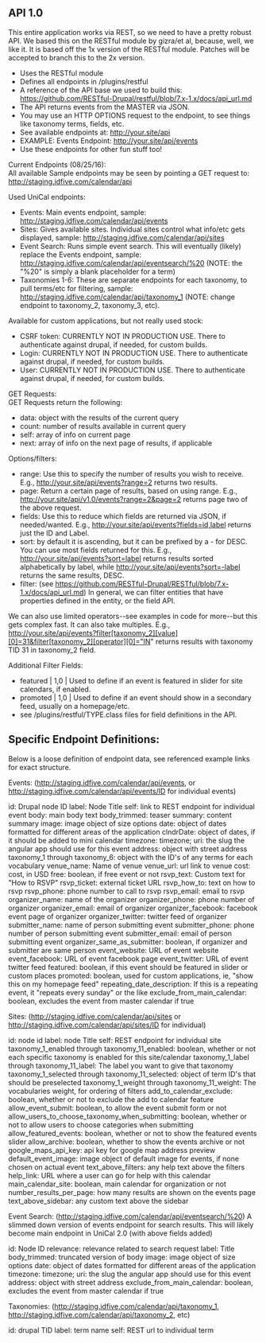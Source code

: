 API 1.0
-------
This entire application works via REST, so we need to have a pretty robust API.
We based this on the RESTful module by gizra/et al, because, well, we like it.
It is based off the 1x version of the RESTful module. Patches will be accepted
to branch this to the 2x version.
* Uses the RESTful module
* Defines all endpoints in /plugins/restful
* A reference of the API base we used to build this:
  https://github.com/RESTful-Drupal/restful/blob/7.x-1.x/docs/api_url.md
* The API returns events from the MASTER via JSON.
* You may use an HTTP OPTIONS request to the endpoint, to see things like
  taxonomy terms, fields, etc.
* See available endpoints at: http://your.site/api
* EXAMPLE: Events Endpoint: http://your.site/api/events
* Use these endpoints for other fun stuff too!  

Current Endpoints (08/25/16):  
All available Sample endpoints may be seen by pointing a GET request to: http://staging.idfive.com/calendar/api

Used UniCal endpoints:
* Events: Main events endpoint, sample: http://staging.idfive.com/calendar/api/events
* Sites: Gives available sites. Individual sites control what info/etc gets displayed, sample: http://staging.idfive.com/calendar/api/sites
* Event Search: Runs simple event search. This will eventually (likely) replace the Events endpoint, sample: http://staging.idfive.com/calendar/api/eventsearch/%20 (NOTE: the "%20" is simply a blank placeholder for a term)
* Taxonomies 1-6: These are separate endpoints for each taxonomy, to pull terms/etc for filtering, sample: http://staging.idfive.com/calendar/api/taxonomy_1 (NOTE: change endpoint to taxonomy_2, taxonomy_3, etc).

Available for custom applications, but not really used stock:
* CSRF token: CURRENTLY NOT IN PRODUCTION USE. There to authenticate against drupal, if needed, for custom builds.
* Login: CURRENTLY NOT IN PRODUCTION USE. There to authenticate against drupal, if needed, for custom builds.
* User: CURRENTLY NOT IN PRODUCTION USE. There to authenticate against drupal, if needed, for custom builds.


GET Requests:  
GET Requests return the following:
* data: object with the results of the current query
* count: number of results available in current query
* self: array of info on current page
* next: array of info on the next page of results, if applicable  

Options/filters:  
* range: Use this to specify the number of results you wish to receive. E.g.,
  http://your.site/api/events?range=2 returns two results.  
* page: Return a certain page of results, based on using range. E.g.,
  http://your.site/api/v1.0/events?range=2&page=2 returns page two of the above
  request.  
* fields: Use this to reduce which fields are returned via JSON, if
  needed/wanted. E.g., http://your.site/api/events?fields=id,label returns just
  the ID and Label.  
* sort: by default it is ascending, but it can be prefixed by a - for DESC. You
  can use most fields returned for this. E.g., http://your.site/api/events?sort=label
  returns results sorted alphabetically by label, while
  http://your.site/api/events?sort=-label returns the same results, DESC.
* filter: (see https://github.com/RESTful-Drupal/RESTful/blob/7.x-1.x/docs/api_url.md)
  In general, we can filter entities that have properties defined in the entity,
  or the field API.

We can also use limited operators--see examples in code for more--but this gets
complex fast. It can also take multiples. E.g., http://your.site/api/events?filter[taxonomy_2][value][0]=31&filter[taxonomy_2][operator][0]="IN"
returns results with taxonomy TID 31 in taxonomy_2 field.

Additional Filter Fields:
* featured | 1,0 | Used to define if an event is featured in slider for site
  calendars, if enabled.
* promoted | 1,0 | Used to define if an event should show in a secondary feed,
  usually on a homepage/etc.
* see /plugins/restful/TYPE.class files for field definitions in the API.  

Specific Endpoint Definitions:
------------------------------
Below is a loose definition of endpoint data, see referenced example links for exact structure.

Events:
(http://staging.idfive.com/calendar/api/events, or http://staging.idfive.com/calendar/api/events/ID for individual events)

id: Drupal node ID
label: Node Title
self: link to REST endpoint for individual event
body: main body text
body_trimmed: teaser
summary: content summary
image: image object of size options
date: object of dates formatted for different areas of the application
clndrDate: object of dates, if it should be added to mini calendar
timezone: timezone;
uri: the slug the angular app should use for this event
address: object with street address
taxonomy_1 through taxonomy_6: object with the ID's of any terms for each vocabulary
venue_name: Name of venue
venue_url: url link to venue
cost: cost, in USD
free: boolean, if free event or not
rsvp_text: Custom text for "How to RSVP"
rsvp_ticket: external ticket URL
rsvp_how_to: text on how to rsvp
rsvp_phone: phone number to call to rsvp
rsvp_email: email to rsvp
organizer_name: name of the organizer
organizer_phone: phone number of organizer
organizer_email: email of organizer
organizer_facebook: facebook event page of organizer
organizer_twitter: twitter feed of organizer
submitter_name: name of person submitting event
submitter_phone: phone number of person submitting event
submitter_email: email of person submitting event
organizer_same_as_submitter: boolean, if organizer and submitter are same person
event_website: URL of event website
event_facebook: URL of event facebook page
event_twitter: URL of event twitter feed
featured: boolean, if this event should be featured in slider or custom places
promoted: boolean, used for custom applications, ie, "show this on my homepage feed"
repeating_date_description: If this is a repeating event, it "repeats every sunday" or the like
exclude_from_main_calendar: boolean, excludes the event from master calendar if true


Sites:
(http://staging.idfive.com/calendar/api/sites or http://staging.idfive.com/calendar/api/sites/ID for individual)

id: node id
label: node Title
self: REST endpoint for individual site
taxonomy_1_enabled through taxonomy_11_enabled: boolean, whether or not each specific taxonomy is enabled for this site/calendar
taxonomy_1_label through taxonomy_11_label: The label you want to give that taxonomy
taxonomy_1_selected through taxonomy_11_selected: object of term ID's that should be preselected
taxonomy_1_weight through taxonomy_11_weight: The vocabularies weight, for ordering of filters
add_to_calendar_exclude: boolean, whether or not to exclude the add to calendar feature
allow_event_submit: boolean, to allow the event submit form or not
allow_users_to_choose_taxonomy_when_submitting: boolean, whether or not to allow users to choose categories when submitting
allow_featured_events: boolean, whether or not to show the featured events slider
allow_archive: boolean, whether to show the events archive or not
google_maps_api_key: api key for google map address preview
default_event_image: image object of default image for events, if none chosen on actual event
text_above_filters: any help text above the filters
help_link: URL where a user can go for help with this calendar
main_calendar_site: boolean, main calendar for organization or not
number_results_per_page: how many results are shown on the events page
text_above_sidebar: any custom text above the sidebar


Event Search:
(http://staging.idfive.com/calendar/api/eventsearch/%20)
A slimmed down version of events endpoint for search results. This will likely become main endpoint in UniCal 2.0 (with above fields added)

id: Node ID
relevance: relevance related to search request
label: Title
body_trimmed: truncated version of body
image: image object of size options
date: object of dates formatted for different areas of the application
timezone: timezone;
uri: the slug the angular app should use for this event
address: object with street address
exclude_from_main_calendar: boolean, excludes the event from master calendar if true


Taxonomies:
(http://staging.idfive.com/calendar/api/taxonomy_1, http://staging.idfive.com/calendar/api/taxonomy_2, etc)

id: drupal TID
label: term name
self: REST url to individual term
